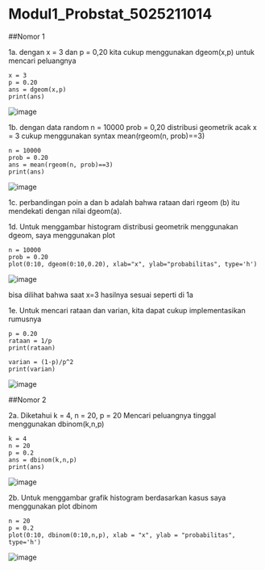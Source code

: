 # Modul1_Probstat_5025211014
##Nomor 1

1a.
dengan x = 3 dan p = 0,20
kita cukup menggunakan dgeom(x,p) untuk mencari peluangnya
```
x = 3
p = 0.20
ans = dgeom(x,p)
print(ans)
```
![image](https://user-images.githubusercontent.com/90879937/195244024-45e18a3f-ea75-47f0-b4f0-7ab9097bbd03.png)

1b.
dengan data random n = 10000
prob = 0,20
distribusi geometrik acak x = 3
cukup menggunakan syntax 
mean(rgeom(n, prob)==3)
```
n = 10000
prob = 0.20
ans = mean(rgeom(n, prob)==3)
print(ans)
```
![image](https://user-images.githubusercontent.com/90879937/195243969-e6804887-b5e4-44a8-816b-e25f9a43fde4.png)

1c.
perbandingan poin a dan b adalah bahwa rataan dari rgeom (b) itu mendekati dengan nilai dgeom(a). 

1d.
Untuk menggambar histogram distribusi geometrik menggunakan dgeom, saya menggunakan plot
```
n = 10000
prob = 0.20
plot(0:10, dgeom(0:10,0.20), xlab="x", ylab="probabilitas", type='h')
```
![image](https://user-images.githubusercontent.com/90879937/195243552-387c502e-44f5-4b1f-a9d8-da8b4012a58e.png)

bisa dilihat bahwa saat x=3 hasilnya sesuai seperti di 1a

1e.
Untuk mencari rataan dan varian, kita dapat cukup implementasikan rumusnya
```
p = 0.20
rataan = 1/p
print(rataan)

varian = (1-p)/p^2
print(varian)
```

![image](https://user-images.githubusercontent.com/90879937/195243818-7d0d2ed5-047a-4bda-8701-32b4a2386d92.png)

##Nomor 2

2a.
Diketahui k = 4, n = 20, p = 20
Mencari peluangnya tinggal menggunakan dbinom(k,n,p)
```
k = 4
n = 20
p = 0.2
ans = dbinom(k,n,p)
print(ans)
```
![image](https://user-images.githubusercontent.com/90879937/195246888-68e35f12-a237-49d9-834c-f0111ca44866.png)

2b. 
Untuk menggambar grafik histogram berdasarkan kasus
saya menggunakan plot dbinom
```
n = 20
p = 0.2
plot(0:10, dbinom(0:10,n,p), xlab = "x", ylab = "probabilitas", type='h')
```
![image](https://user-images.githubusercontent.com/90879937/195247158-a3c34114-e532-48a5-9244-7e35669d651a.png)
